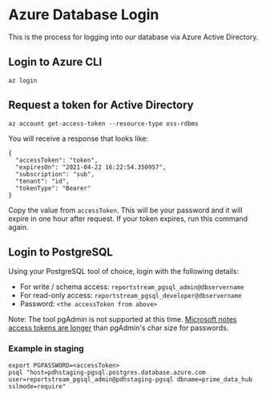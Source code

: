 # Azure Database Login

This is the process for logging into our database via Azure Active Directory.

## Login to Azure CLI

```aidl
az login
```

## Request a token for Active Directory

```aidl
az account get-access-token --resource-type oss-rdbms
```

You will receive a response that looks like:

```aidl
{
  "accessToken": "token",
  "expiresOn": "2021-04-22 16:22:54.350957",
  "subscription": "sub",
  "tenant": "id",
  "tokenType": "Bearer"
}
```

Copy the value from `accessToken`. This will be your password and it will expire in one hour after request. If your token expires, run this command again.

## Login to PostgreSQL

Using your PostgreSQL tool of choice, login with the following details:

* For write / schema access: `reportstream_pgsql_admin@dbservername`
* For read-only access: `reportstream_pgsql_developer@dbservername`
* Password: `<the accessToken from above>`

Note: The tool pgAdmin is not supported at this time. [Microsoft notes access tokens are longer](https://docs.microsoft.com/en-us/azure/postgresql/howto-configure-sign-in-aad-authentication#connecting-to-azure-database-for-postgresql-using-azure-ad) than pgAdmin's char size for passwords.

### Example in staging

```aidl
export PGPASSWORD=<accessToken>
psql "host=pdhstaging-pgsql.postgres.database.azure.com user=reportstream_pgsql_admin@pdhstaging-pgsql dbname=prime_data_hub sslmode=require"
```